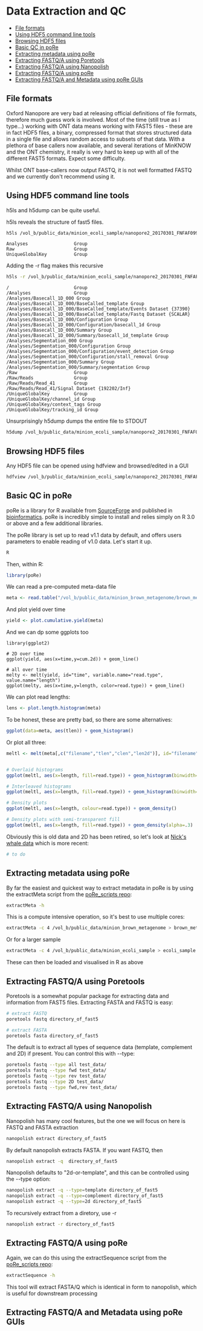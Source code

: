 # Data Extraction and QC

* [File formats](#file-formats)
* [Using HDF5 command line tools](#using-hdf5-command-line-tools)
* [Browsing HDF5 files](#browsing-hdf5-files)
* [Basic QC in poRe](#basic-qc-in-pore)
* [Extracting metadata using poRe](#extracting-metadata-using-pore)
* [Extracting FASTQ/A using Poretools](#extracting-fastqa-using-poretools)
* [Extracting FASTQ/A using Nanopolish](#extracting-fastqa-using-nanopolish)
* [Extracting FASTQ/A using poRe](#extracting-fastqa-using-pore)
* [Extracting FASTQ/A and Metadata using poRe GUIs](#extracting-fastqa-and-metadata-using-pore-guis)

## File formats

Oxford Nanopore are very bad at releasing official definitions of file formats, therefore much guess work is involved.  Most of the time (still true as I type...) working with ONT data means working with FAST5 files - these are in fact HDF5 files, a binary, compressed format that stores structured data in a single file and allows random access to subsets of that data.  With a plethora of base callers now available, and several iterations of MinKNOW and the ONT chemistry, it really is very hard to keep up with all of the different FAST5 formats.  Expect some difficulty.

Whilst ONT base-callers now output FASTQ, it is not well formatted FASTQ and we currently don't recommend using it.

## Using HDF5 command line tools

h5ls and h5dump can be quite useful.

h5ls reveals the structure of fast5 files. 

```sh
h5ls /vol_b/public_data/minion_ecoli_sample/nanopore2_20170301_FNFAF09967_MN17024_mux_scan_170301_MG1655_PC_RAD002_76964_ch420_read41_strand.fast5
```
```
Analyses                 Group
Raw                      Group
UniqueGlobalKey          Group
```

 Adding the -r flag makes this recursive
 ```sh
 h5ls -r /vol_b/public_data/minion_ecoli_sample/nanopore2_20170301_FNFAF09967_MN17024_mux_scan_170301_MG1655_PC_RAD002_76964_ch420_read41_strand.fast5
 ```
 ```
/                        Group
/Analyses                Group
/Analyses/Basecall_1D_000 Group
/Analyses/Basecall_1D_000/BaseCalled_template Group
/Analyses/Basecall_1D_000/BaseCalled_template/Events Dataset {37390}
/Analyses/Basecall_1D_000/BaseCalled_template/Fastq Dataset {SCALAR}
/Analyses/Basecall_1D_000/Configuration Group
/Analyses/Basecall_1D_000/Configuration/basecall_1d Group
/Analyses/Basecall_1D_000/Summary Group
/Analyses/Basecall_1D_000/Summary/basecall_1d_template Group
/Analyses/Segmentation_000 Group
/Analyses/Segmentation_000/Configuration Group
/Analyses/Segmentation_000/Configuration/event_detection Group
/Analyses/Segmentation_000/Configuration/stall_removal Group
/Analyses/Segmentation_000/Summary Group
/Analyses/Segmentation_000/Summary/segmentation Group
/Raw                     Group
/Raw/Reads               Group
/Raw/Reads/Read_41       Group
/Raw/Reads/Read_41/Signal Dataset {192202/Inf}
/UniqueGlobalKey         Group
/UniqueGlobalKey/channel_id Group
/UniqueGlobalKey/context_tags Group
/UniqueGlobalKey/tracking_id Group

```

Unsurprisingly h5dump dumps the entire file to STDOUT

```sh
h5dump /vol_b/public_data/minion_ecoli_sample/nanopore2_20170301_FNFAF09967_MN17024_mux_scan_170301_MG1655_PC_RAD002_76964_ch420_read41_strand.fast5
```

## Browsing HDF5 files

Any HDF5 file can be opened using hdfview and browsed/edited in a GUI

```sh
hdfview /vol_b/public_data/minion_ecoli_sample/nanopore2_20170301_FNFAF09967_MN17024_mux_scan_170301_MG1655_PC_RAD002_76964_ch420_read41_strand.fast5 &
```

## Basic QC in poRe

poRe is a library for R available from [SourceForge](https://sourceforge.net/projects/rpore/) and published in [bioinformatics](http://bioinformatics.oxfordjournals.org/content/31/1/114).  poRe is incredibly simple to install and relies simply on R 3.0 or above and a few additional libraries.

The poRe library is set up to read v1.1 data by default, and offers users parameters to enable reading of v1.0 data.  Let's start it up.

```sh
R
```

Then, within R:

```R
library(poRe)
```

We can read a pre-computed meta-data file
```R
meta <- read.table("/vol_b/public_data/minion_brown_metagenome/brown_metagenome.meta.txt", sep="\t", header=TRUE)
```

And plot yield over time
```R
yield <- plot.cumulative.yield(meta)
```

And we can dp some ggplots too

```
library(ggplot2)

# 2D over time
ggplot(yield, aes(x=time,y=cum.2d)) + geom_line() 

# all over time
melty <- melt(yield, id="time", variable.name="read.type", value.name="length")
ggplot(melty, aes(x=time,y=length, color=read.type)) + geom_line() 
```

We can plot read lengths:

```R
lens <- plot.length.histogram(meta)
```

To be honest, these are pretty bad, so there are some alternatives:

```R
ggplot(data=meta, aes(tlen)) + geom_histogram()
```

Or plot all three:

```R
meltl <- melt(meta[,c("filename","tlen","clen","len2d")], id="filename", variable.name="read.type", value.name="length")


# Overlaid histograms
ggplot(meltl, aes(x=length, fill=read.type)) + geom_histogram(binwidth=1000, alpha=.5, position="identity") 

# Interleaved histograms
ggplot(meltl, aes(x=length, fill=read.type)) + geom_histogram(binwidth=1000, position="dodge")

# Density plots
ggplot(meltl, aes(x=length, colour=read.type)) + geom_density()

# Density plots with semi-transparent fill
ggplot(meltl, aes(x=length, fill=read.type)) + geom_density(alpha=.3)
```

Obviously this is old data and 2D has been retired, so let's look at [Nick's whale data](http://lab.loman.net/2017/03/09/ultrareads-for-nanopore/) which is more recent:

```R
# to do
```


## Extracting metadata using poRe

By far the easiest and quickest way to extract metadata in poRe is by using the extractMeta script from the [poRe_scripts repo](https://github.com/mw55309/poRe_scripts):

```sh
extractMeta -h
```

This is a compute intensive operation, so it's best to use multiple cores:

```sh
extractMeta -c 4 /vol_b/public_data/minion_brown_metagenome > brown_metagenome.meta.txt
```

Or for a larger sample

```sh
extractMeta -c 4 /vol_b/public_data/minion_ecoli_sample > ecoli_sample.meta.txt
```

These can then be loaded and visualised in R as above

## Extracting FASTQ/A using Poretools

Poretools is a somewhat popular package for extracting data and information from FAST5 files.  Extracting FASTA and FASTQ is easy:

```sh
# extract FASTQ
poretools fastq directory_of_fast5

# extract FASTA
poretools fasta directory_of_fast5
```

The default is to extract all types of sequence data (template, complement and 2D) if present.  You can control this with --type:

```sh
poretools fastq --type all test_data/
poretools fastq --type fwd test_data/
poretools fastq --type rev test_data/
poretools fastq --type 2D test_data/
poretools fastq --type fwd,rev test_data/
```

## Extracting FASTQ/A using Nanopolish

Nanopolish has many cool features, but the one we will focus on here is FASTQ and FASTA extraction

```sh
nanopolish extract directory_of_fast5
```

By default nanopolish extracts FASTA.  If you want FASTQ, then

```sh
nanopolish extract -q  directory_of_fast5
```

Nanopolish defaults to "2d-or-template", and this can be controlled using the --type option:

```sh
nanopolish extract -q --type=template directory_of_fast5
nanopolish extract -q --type=complement directory_of_fast5
nanopolish extract -q --type=2d directory_of_fast5
```

To recursively extract from a diretory, use -r

```sh
nanopolish extract -r directory_of_fast5
```

## Extracting FASTQ/A using poRe

Again, we can do this using the extractSequence script from the [poRe_scripts repo](https://github.com/mw55309/poRe_scripts):

```sh
extractSequence -h
```

This tool will extract FASTA/Q which is identical in form to nanopolish, which is useful for downstream processing

## Extracting FASTQ/A and Metadata using poRe GUIs
